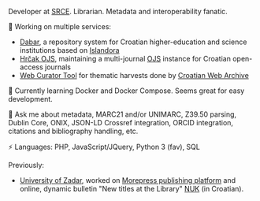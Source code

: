 Developer at [SRCE](https://www.srce.unizg.hr/en/). Librarian. Metadata and interoperability fanatic.

🔨 Working on multiple services:
- [Dabar](https://dabar.srce.hr/en/dabar), a repository system for Croatian higher-education and science institutions based on [Islandora](https://github.com/Islandora/islandora/)
- [Hrčak OJS](https://hrcak.srce.hr/ojs/), maintaining a multi-journal [OJS](https://github.com/pkp/ojs/) instance for Croatian open-access journals
- [Web Curator Tool](https://github.com/WebCuratorTool/webcurator) for thematic harvests done by [Croatian Web Archive](https://haw.nsk.hr/en/thematic-collections/)

🌱 Currently learning Docker and Docker Compose. Seems great for easy development.

💬 Ask me about metadata, MARC21 and/or UNIMARC, Z39.50 parsing, Dublin Core, ONIX, JSON-LD Crossref integration, ORCID integration, citations and bibliography handling, etc.

⚡ Languages: PHP, JavaScript/JQuery, Python 3 (fav), SQL

Previously:
- [University of Zadar](https://www.unizd.hr/eng/), worked on [Morepress publishing platform](https://morepress.unizd.hr/index_en.php) and online, dynamic bulletin "New titles at the Library" [NUK](http://nuk.unizd.hr/) (in Croatian).

<!-- - 📫 How to reach me: ...
- 😄 Pronouns: ...
- ⚡ Fun fact: ...
 -->
